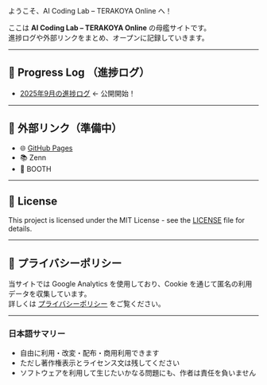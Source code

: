 ようこそ、AI Coding Lab – TERAKOYA Online へ！

ここは **AI Coding Lab – TERAKOYA Online** の母艦サイトです。  
進捗ログや外部リンクをまとめ、オープンに記録していきます。

---

## 🚀 Progress Log （進捗ログ）

- [2025年9月の進捗ログ](./progress/2025-09.md) ← 公開開始！

---

## 📂 外部リンク（準備中）

- 🌐 [GitHub Pages](https://linux-shufu.github.io/ai-coding-lab-terakoya-online/)
- 📚 Zenn
- 🛒 BOOTH

---

## 📜 License

This project is licensed under the MIT License - see the [LICENSE](./LICENSE) file for details.

---

## 🔐 プライバシーポリシー

当サイトでは Google Analytics を使用しており、Cookie を通じて匿名の利用データを収集しています。  
詳しくは [プライバシーポリシー](./privacy-policy.html) をご覧ください。

---

### 日本語サマリー
- 自由に利用・改変・配布・商用利用できます  
- ただし著作権表示とライセンス文は残してください  
- ソフトウェアを利用して生じたいかなる問題にも、作者は責任を負いません
